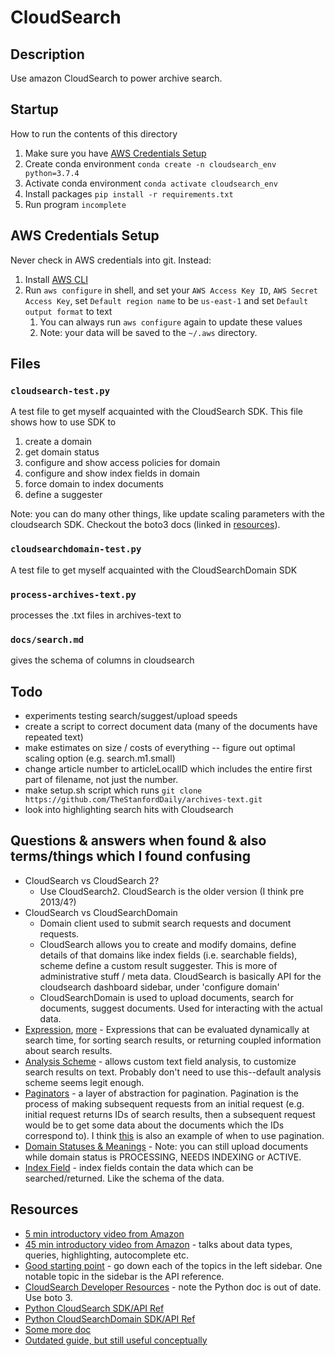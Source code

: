 # CloudSearch

## Description 
Use amazon CloudSearch to power archive search. 

## Startup
How to run the contents of this directory
1. Make sure you have [AWS Credentials Setup](#aws-credentials-setup)
1. Create conda environment `conda create -n cloudsearch_env python=3.7.4`
2. Activate conda environment `conda activate cloudsearch_env`
3. Install packages `pip install -r requirements.txt`
4. Run program `incomplete`

## AWS Credentials Setup
Never check in AWS credentials into git. Instead:
1. Install [AWS CLI](https://docs.aws.amazon.com/cli/latest/userguide/install-cliv2.html)
2. Run `aws configure` in shell, and set your `AWS Access Key ID`, `AWS Secret Access Key`, set `Default region name` to be `us-east-1` and set `Default output format` to text 
   1. You can always run `aws configure` again to update these values
   2. Note: your data will be saved to the `~/.aws` directory.

## Files

### `cloudsearch-test.py`
A test file to get myself acquainted with the CloudSearch SDK.
This file shows how to use SDK to 
1. create a domain
2. get domain status
3. configure and show access policies for domain
4. configure and show index fields in domain
5. force domain to index documents
6. define a suggester

Note: you can do many other things, like update scaling parameters with the cloudsearch SDK. Checkout the boto3 docs (linked in [resources](#resources)).

### `cloudsearchdomain-test.py`
A test file to get myself acquainted with the CloudSearchDomain SDK

### `process-archives-text.py`
processes the .txt files in archives-text to 

### `docs/search.md`
gives the schema of columns in cloudsearch

## Todo
- experiments testing search/suggest/upload speeds
- create a script to correct document data (many of the documents have repeated text)
- make estimates on size / costs of everything -- figure out optimal scaling option (e.g. search.m1.small)
- change article number to articleLocalID which includes the entire first part of filename, not just the number.
- make setup.sh script which runs `git clone https://github.com/TheStanfordDaily/archives-text.git`
- look into highlighting search hits with Cloudsearch



## Questions & answers when found & also terms/things which I found confusing
- CloudSearch vs CloudSearch 2?
  - Use CloudSearch2. CloudSearch is the older version (I think pre 2013/4?)
- CloudSearch vs CloudSearchDomain
  - Domain client used to submit search requests and document requests. 
  - CloudSearch allows you to create and modify domains, define details of that domains like index fields (i.e. searchable fields), scheme define a custom result suggester. This is more of administrative stuff / meta data. CloudSearch is basically API for the cloudsearch dashboard sidebar, under 'configure domain'
  - CloudSearchDomain is used to upload documents, search for documents, suggest documents. Used for interacting with the actual data.
- [Expression](https://docs.aws.amazon.com/cloudsearch/latest/developerguide/API_Expression.html), [more](https://docs.aws.amazon.com/cloudsearch/latest/developerguide/configuring-expressions.html) - Expressions that can be evaluated dynamically at search time, for sorting search results, or returning coupled information about search results. 
- [Analysis Scheme](https://docs.aws.amazon.com/cloudsearch/latest/developerguide/configuring-analysis-schemes.html) - allows custom text field analysis, to customize search results on text. Probably don't need to use this--default analysis scheme seems legit enough.
- [Paginators](https://boto3.amazonaws.com/v1/documentation/api/latest/guide/paginators.html) - a layer of abstraction for pagination. Pagination is the process of making subsequent requests from an initial request (e.g. initial request returns IDs of search results, then a subsequent request would be to get some data about the documents which the IDs correspond to). I think [this](https://docs.aws.amazon.com/cloudsearch/latest/developerguide/paginating-results.html) is also an example of when to use pagination. 
- [Domain Statuses & Meanings](https://docs.aws.amazon.com/cloudsearch/latest/developerguide/getting-domain-info.html) - Note: you can still upload documents while domain status is PROCESSING, NEEDS INDEXING or ACTIVE.
- [Index Field](https://docs.aws.amazon.com/cloudsearch/latest/developerguide/configuring-index-fields.html) - index fields contain the data which can be searched/returned. Like the schema of the data.

## Resources
- [5 min introductory video from Amazon](https://www.youtube.com/watch?v=gpG16MFnEH8)
- [45 min introductory video from Amazon](https://www.youtube.com/watch?v=MaKiGbLEDxg) - talks about data types, queries, highlighting, autocomplete etc. 
- [Good starting point](https://docs.aws.amazon.com/cloudsearch/latest/developerguide/what-is-cloudsearch.html) - go down each of the topics in the left sidebar. One notable topic in the sidebar is the API reference. 
- [CloudSearch Developer Resources](https://aws.amazon.com/cloudsearch/developer-resources/) - note the Python doc is out of date. Use boto 3.
- [Python CloudSearch SDK/API Ref](https://boto3.amazonaws.com/v1/documentation/api/latest/reference/services/cloudsearch.html)
- [Python CloudSearchDomain SDK/API Ref](https://boto3.amazonaws.com/v1/documentation/api/latest/reference/services/cloudsearchdomain.html)
- [Some more doc](https://github.com/awsdocs/amazon-cloudsearch-developer-guide/tree/master/doc_source)
- [Outdated guide, but still useful conceptually](https://boto.readthedocs.io/en/latest/cloudsearch_tut.html)